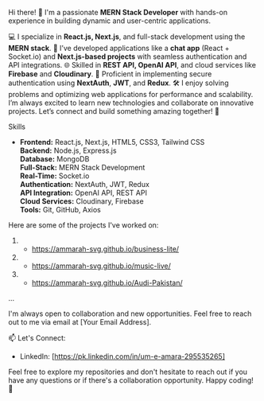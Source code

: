 Hi there! 👋 I'm a passionate **MERN Stack Developer** with hands-on experience in building dynamic and user-centric applications.

💻 I specialize in **React.js, Next.js**, and full-stack development using the **MERN stack**.
🚀 I’ve developed applications like a **chat app** (React + Socket.io) and **Next.js-based projects** with seamless authentication and API integrations.
🌐 Skilled in **REST API, OpenAI API**, and cloud services like **Firebase** and **Cloudinary**.
🔐 Proficient in implementing secure authentication using **NextAuth**, **JWT**, and **Redux**.
🛠️ I enjoy solving problems and optimizing web applications for performance and scalability.
I’m always excited to learn new technologies and collaborate on innovative projects. Let’s connect and build something amazing together! 🌟

 Skills
- **Frontend:** React.js, Next.js, HTML5, CSS3, Tailwind CSS <br>
**Backend:** Node.js, Express.js <br>
**Database:** MongoDB<br>
**Full-Stack:** MERN Stack Development<br>
**Real-Time:** Socket.io<br>
**Authentication:** NextAuth, JWT, Redux<br>
**API Integration:** OpenAI API, REST API<br>
**Cloud Services:** Cloudinary, Firebase<br>
**Tools:** Git, GitHub, Axios<br>

Here are some of the projects I've worked on:

1. - https://ammarah-svg.github.io/business-lite/ 
2. - https://ammarah-svg.github.io/music-live/
3. - https://ammarah-svg.github.io/Audi-Pakistan/

...

I'm always open to collaboration and new opportunities. Feel free to reach out to me via email at [Your Email Address].

📫 Let's Connect:
- LinkedIn: [https://pk.linkedin.com/in/um-e-amara-295535265]

Feel free to explore my repositories and don't hesitate to reach out if you have any questions or if there's a collaboration opportunity. Happy coding! 🚀
